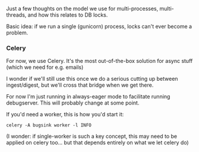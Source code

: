 

Just a few thoughts on the model we use for multi-processes, multi-threads, and how this relates to DB locks.


Basic idea: if we run a single (gunicorn) process, locks can't ever become a problem.


### Celery

For now, we use Celery.
It's the most out-of-the-box solution for async stuff (which we need for e.g. emails)

I wonder if we'll still use this once we do a serious cutting up between ingest/digest, but we'll cross that bridge when
we get there.

For now I'm just running in always-eager mode to facilitate running debugserver. This will probably change at some point.

If you'd need a worker, this is how you'd start it:

```
celery -A bugsink worker -l INFO
```

(I wonder: if single-worker is such a key concept, this may need to be applied on celery too... but that depends
entirely on what we let celery do)
